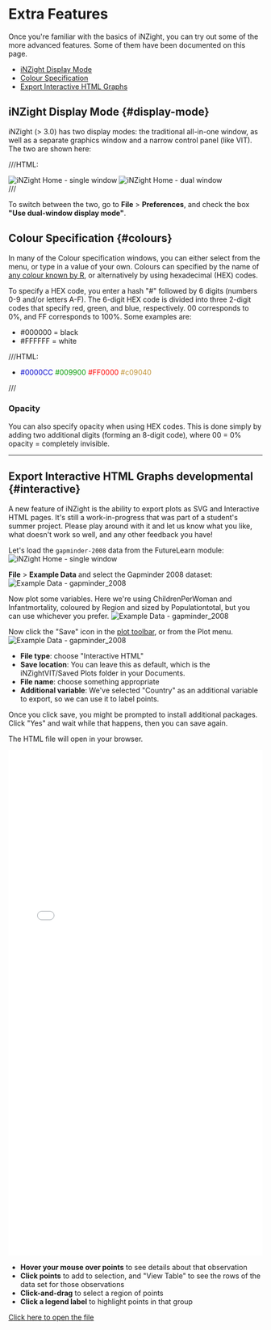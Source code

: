 # Extra Features

Once you're familiar with the basics of iNZight, you can try out some of the more advanced features.
Some of them have been documented on this page.


- [iNZight Display Mode](#display-mode)
- [Colour Specification](#colours)
- [Export Interactive HTML Graphs](#interactive)



## iNZight Display Mode  {#display-mode}

iNZight (> 3.0) has two display modes: the traditional all-in-one window, as well as a separate graphics window and a narrow control panel (like VIT).
The two are shown here:

///HTML:
<div class="images-centered equal-height">
  <img src="../../img/user_guides/interface/1_inzight_home.png" alt="iNZight Home - single window">
  <img src="../../img/user_guides/interface/8_inzight_dual_window.png" alt="iNZight Home - dual window">
</div>
///

To switch between the two, go to __File__ > __Preferences__, and check the box __"Use dual-window display mode"__.




## Colour Specification  {#colours}

In many of the Colour specification windows, you can either select from the menu, or type in a value of your own. Colours can specified by the name of [any colour known by R](http://research.stowers-institute.org/efg/R/Color/Chart/ColorChart.pdf),
or alternatively by using hexadecimal (HEX) codes.

To specify a HEX code, you enter a hash "#" followed by 6 digits (numbers 0-9 and/or letters A-F).
The 6-digit HEX code is divided into three 2-digit codes that specify red, green, and blue, respectively. 00 corresponds to 0%, and FF corresponds to 100%. Some examples are:

- \#000000 = black
- \#FFFFFF = white

///HTML:
<ul>
  <li>
    <span style='color: #0000CC'>#0000CC</span>
    <span style='color: #009900'>#009900</span>
    <span style='color: #FF0000'>#FF0000</span>
    <span style='color: #c09030'>#c09040</span>
  </li>
</ul>
///

### Opacity

You can also specify opacity when using HEX codes. This is done simply by adding two additional digits (forming an 8-digit code), where 00 = 0% opacity = completely invisible.




***
## Export Interactive HTML Graphs <span class="label label-warning">developmental</span> {#interactive}

A new feature of iNZight is the ability to export plots as SVG and Interactive HTML pages. It's still a work-in-progress that was part of a student's summer project. Please play around with it and let us know what you like, what doesn't work so well, and any other feedback you have!


Let's load the `gapminder-2008` data from the FutureLearn module:
<img src="../../img/user_guides/interact/FIG1.png" alt="iNZight Home - single window" class="width700">

__File__ &gt; __Example Data__ and select the Gapminder 2008 dataset:
<img src="../../img/user_guides/interact/FIG2.png" alt="Example Data - gapminder_2008" class="width500">

Now plot some variables. Here we're using ChildrenPerWoman and Infantmortality, coloured by Region and sized by Populationtotal, but you can use whichever you prefer.
<img src="../../img/user_guides/interact/FIG3.png" alt="Example Data - gapminder_2008" class="width700">


Now click the "Save" icon in the [plot toolbar](../plot_options/?topic=plot_toolbar), or from the Plot menu.
<img src="../../img/user_guides/interact/FIG4.png" alt="Example Data - gapminder_2008" class="width400">
* __File type__: choose "Interactive HTML"
* __Save location__: You can leave this as default, which is the iNZightVIT/Saved Plots folder in your Documents.
* __File name__: choose something appropriate
* __Additional variable__: We've selected "Country" as an additional variable to export, so we can use it to label points.


Once you click save, you might be prompted to install additional packages. Click "Yes" and wait while that happens, then you can save again.

The HTML file will open in your browser.
<iframe src="../../img/user_guides/interact/gapminder_2008.html" border="0" frameborder="0" style="width:100%;height:1000px"></iframe>

* __Hover your mouse over points__ to see details about that observation
* __Click points__ to add to selection, and "View Table" to see the rows of the data set for those observations
* __Click-and-drag__ to select a region of points
* __Click a legend label__ to highlight points in that group

[Click here to open the file](../../img/user_guides/interact/gapminder_2008.html)
